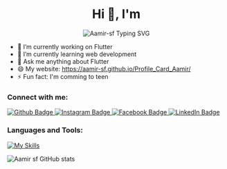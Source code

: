<h1 align="center">Hi 👋, I'm</h1>

<p align="center">
  <img src="https://readme-typing-svg.herokuapp.com?font=Fira+Code&size=40&duration=5000&color=00b4d8&background=FFFFFF00&center=true&vCenter=true&width=300&height=50&lines=Aamir-sf" alt="Aamir-sf Typing SVG">
</p>





- 🔭 I’m currently working on Flutter
- 🌱 I’m currently learning web development 
- 💬 Ask me anything about Flutter 
- 😄 My website: https://aamir-sf.github.io/Profile_Card_Aamir/
- ⚡ Fun fact: I'm comming to teen
  
### Connect with me:
<div id="badges">
  <a href="https://github.com/Aamir-sf">
    <img src="https://img.shields.io/badge/Github-white?style=for-the-badge&logo=Github&logoColor=black" alt="Github Badge"/>
  </a>
   <a href="https://www.instagram.com/aamir_9967/">
    <img src="https://img.shields.io/badge/Instagram-purple?style=for-the-badge&logo=instagram&logoColor=white" alt="Instagram Badge"/>
  </a>
   <a href="https://m.facebook.com/profile.php?id=100081815097372">
    <img src="https://img.shields.io/badge/Facebook-blue?style=for-the-badge&logo=facebook&logoColor=white" alt="Facebook Badge"/>
  </a>
 <a
  href="https://www.linkedin.com/in/abu-aamir-b6611b258?utm_source=share&utm_campaign=share_via&utm_content=profile&utm_medium=android_app">
  <img src="https://img.shields.io/badge/LinkedIn-0A66C2.svg?style=for-the-badge&logo=LinkedIn&logoColor=white"alt="LinkedIn Badge"/>
 </a>
</div>

### Languages and Tools:
[![My Skills](https://skillicons.dev/icons?i=flutter,dart,github,git,vscode,androidstudio,replit,js,html,css,bootstrap,java&perline=5)](https://skillicons.dev)

![Aamir sf GitHub stats](https://github-readme-stats.vercel.app/api?username=Aamir-sf&show_icons=true&theme=dark) 

